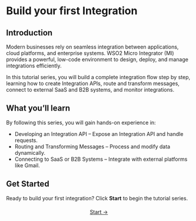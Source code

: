 # Build your first Integration

## Introduction

Modern businesses rely on seamless integration between applications, cloud platforms, and enterprise systems. WSO2 Micro Integrator (MI) provides a powerful, low-code environment to design, deploy, and manage integrations efficiently.

In this tutorial series, you will build a complete integration flow step by step, learning how to create Integration APIs, route and transform messages, connect to external SaaS and B2B systems, and monitor integrations.

## What you’ll learn

By following this series, you will gain hands-on experience in:

- Developing an Integration API – Expose an Integration API and handle requests.
- Routing and Transforming Messages – Process and modify data dynamically.
- Connecting to SaaS or B2B Systems – Integrate with external platforms like Gmail.

## Get Started

Ready to build your first integration? Click **Start** to begin the tutorial series.

<div style="display: flex; justify-content: center; align-items: center; gap: 20px; margin-top: 20px;">
  <a href="{{base_path}}/get-started/build-first-integration/first-integration-api-service/" class="md-button md-button--primary">Start →</a>
</div>
